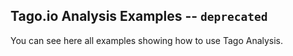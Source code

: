 ## Tago.io Analysis Examples -- `deprecated`

You can see here all examples showing how to use Tago Analysis.
